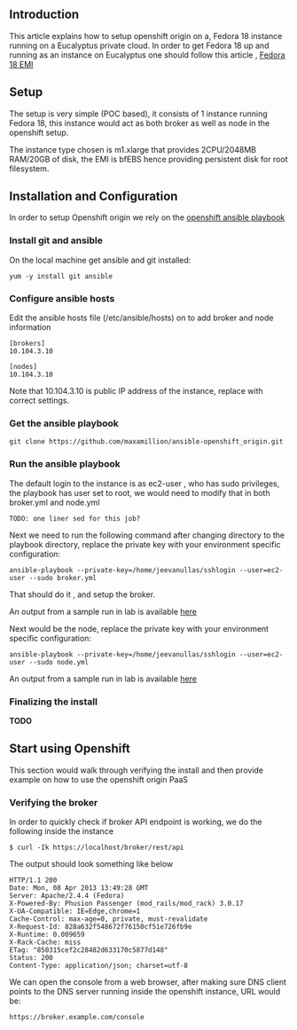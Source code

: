 ## Introduction

This article explains how to setup openshift origin on a, Fedora 18 instance running on a Eucalyptus private cloud. In order to get Fedora 18 up and running as an instance on Eucalyptus one should follow this article , [Fedora 18 EMI](https://github.com/eucalyptus/eucalyptus/wiki/Fedora-18-Image)

## Setup

The setup is very simple (POC based), it consists of 1 instance running Fedora 18, this instance would act as both broker as well as node in the openshift setup.

The instance type chosen is m1.xlarge that provides 2CPU/2048MB RAM/20GB of disk, the EMI is bfEBS hence providing persistent disk for root filesystem.

## Installation and Configuration

In order to setup Openshift origin we rely on the [openshift ansible playbook](https://github.com/maxamillion/ansible-openshift_origin)

### Install git and ansible 

On the local machine get ansible and git installed:

```
yum -y install git ansible
```

### Configure ansible hosts

Edit the ansible hosts file (/etc/ansible/hosts) on to add broker and node information

```
[brokers]
10.104.3.10

[nodes]
10.104.3.10
```

Note that 10.104.3.10 is public IP address of the instance, replace with correct settings.

### Get the ansible playbook

```
git clone https://github.com/maxamillion/ansible-openshift_origin.git
```

### Run the ansible playbook

The default login to the instance is as ec2-user , who has sudo privileges, the playbook has user set to root, we would need to modify that in both broker.yml and node.yml

```
TODO: one liner sed for this job?
```

Next we need to run the following command after changing directory to the playbook directory, replace the private key with your environment specific configuration:

```
ansible-playbook --private-key=/home/jeevanullas/sshlogin --user=ec2-user --sudo broker.yml
```

That should do it , and setup the broker.

An output from a sample run in lab is available [here](https://gist.github.com/jeevanullas/5335541#file-openshift-ansible-playbook-broker-output-txt)

Next would be the node, replace the private key with your environment specific configuration:

```
ansible-playbook --private-key=/home/jeevanullas/sshlogin --user=ec2-user --sudo node.yml
```

An output from a sample run in lab is available [here](https://gist.github.com/jeevanullas/5336280#file-openshift-ansible-playbook-node-output-txt)

### Finalizing the install 

**TODO**

## Start using Openshift

This section would walk through verifying the install and then provide example on how to use the openshift origin PaaS

### Verifying the broker

In order to quickly check if broker API endpoint is working, we do the following inside the instance

```
$ curl -Ik https://localhost/broker/rest/api
```

The output should look something like below

```
HTTP/1.1 200 
Date: Mon, 08 Apr 2013 13:49:28 GMT
Server: Apache/2.4.4 (Fedora)
X-Powered-By: Phusion Passenger (mod_rails/mod_rack) 3.0.17
X-UA-Compatible: IE=Edge,chrome=1
Cache-Control: max-age=0, private, must-revalidate
X-Request-Id: 828a632f548672f76150cf51e726fb9e
X-Runtime: 0.009659
X-Rack-Cache: miss
ETag: "850315cef2c28482d633170c5877d148"
Status: 200
Content-Type: application/json; charset=utf-8
```

We can open the console from a web browser, after making sure DNS client points to the DNS server running inside the openshift instance, URL would be:

```
https://broker.example.com/console
```
